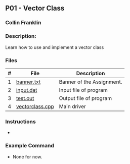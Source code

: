 ## P01 - Vector Class
### Collin Franklin
### Description:

 Learn how to use and implement a vector class
 
### Files

|   #   | File     | Description                      |
| :---: | -------- | -------------------------------- |
|   1   | [banner.txt](https://github.com/theblade557/2143-OOP-Franklin/blob/main/Assignments/P01/banner.txt) | Banner of the Assignment. |
| 2 | [input.dat](https://github.com/theblade557/2143-OOP-Franklin/blob/main/Assignments/P01/input.dat) | Input file of program|
| 3 | [test.out](https://github.com/theblade557/2143-OOP-Franklin/blob/main/Assignments/P01/test.out) | Output file of program|
| 4 | [vectorclass.cpp](https://github.com/theblade557/2143-OOP-Franklin/blob/main/Assignments/P01/vectorclass.cpp)| Main driver |


### Instructions

- 

### Example Command

- None for now.
